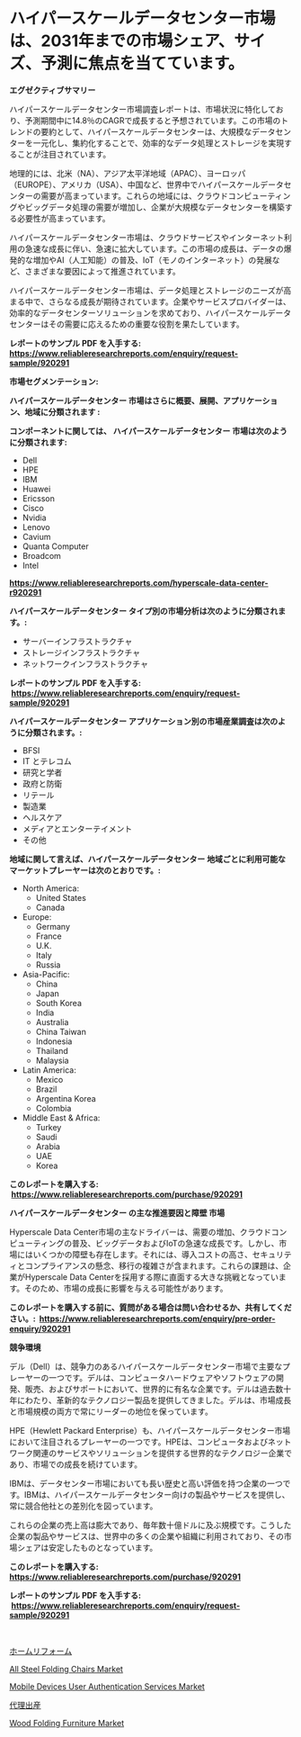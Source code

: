 <p><h1>ハイパースケールデータセンター市場は、2031年までの市場シェア、サイズ、予測に焦点を当てています。</h1></p><p><strong>エグゼクティブサマリー</strong></p>
<p><p>ハイパースケールデータセンター市場調査レポートは、市場状況に特化しており、予測期間中に14.8％のCAGRで成長すると予想されています。この市場のトレンドの要約として、ハイパースケールデータセンターは、大規模なデータセンターを一元化し、集約化することで、効率的なデータ処理とストレージを実現することが注目されています。</p><p>地理的には、北米（NA）、アジア太平洋地域（APAC）、ヨーロッパ（EUROPE）、アメリカ（USA）、中国など、世界中でハイパースケールデータセンターの需要が高まっています。これらの地域には、クラウドコンピューティングやビッグデータ処理の需要が増加し、企業が大規模なデータセンターを構築する必要性が高まっています。</p><p>ハイパースケールデータセンター市場は、クラウドサービスやインターネット利用の急速な成長に伴い、急速に拡大しています。この市場の成長は、データの爆発的な増加やAI（人工知能）の普及、IoT（モノのインターネット）の発展など、さまざまな要因によって推進されています。</p><p>ハイパースケールデータセンター市場は、データ処理とストレージのニーズが高まる中で、さらなる成長が期待されています。企業やサービスプロバイダーは、効率的なデータセンターソリューションを求めており、ハイパースケールデータセンターはその需要に応えるための重要な役割を果たしています。</p></p>
<p><strong>レポートのサンプル PDF を入手する: <a href="https://www.reliableresearchreports.com/enquiry/request-sample/920291">https://www.reliableresearchreports.com/enquiry/request-sample/920291</a></strong></p>
<p><strong>市場セグメンテーション:</strong></p>
<p><strong> ハイパースケールデータセンター 市場はさらに概要、展開、アプリケーション、地域に分類されます :</strong></p>
<p><strong>コンポーネントに関しては、 ハイパースケールデータセンター 市場は次のように分類されます: &nbsp;</strong></p>
<p><ul><li>Dell</li><li>HPE</li><li>IBM</li><li>Huawei</li><li>Ericsson</li><li>Cisco</li><li>Nvidia</li><li>Lenovo</li><li>Cavium</li><li>Quanta Computer</li><li>Broadcom</li><li>Intel</li></ul></p>
<p><strong><a href="https://www.reliableresearchreports.com/hyperscale-data-center-r920291">https://www.reliableresearchreports.com/hyperscale-data-center-r920291</a></strong></p>
<p><strong> ハイパースケールデータセンター タイプ別の市場分析は次のように分類されます。:</strong></p>
<p><ul><li>サーバーインフラストラクチャ</li><li>ストレージインフラストラクチャ</li><li>ネットワークインフラストラクチャ</li></ul></p>
<p><strong>レポートのサンプル PDF を入手する: &nbsp;<a href="https://www.reliableresearchreports.com/enquiry/request-sample/920291">https://www.reliableresearchreports.com/enquiry/request-sample/920291</a></strong></p>
<p><strong> ハイパースケールデータセンター アプリケーション別の市場産業調査は次のように分類されます。:</strong></p>
<p><ul><li>BFSI</li><li>IT とテレコム</li><li>研究と学者</li><li>政府と防衛</li><li>リテール</li><li>製造業</li><li>ヘルスケア</li><li>メディアとエンターテイメント</li><li>その他</li></ul></p>
<p><strong>地域に関して言えば、ハイパースケールデータセンター 地域ごとに利用可能なマーケットプレーヤーは次のとおりです。:</strong></p>
<p><ul>
    <li>
        North America:
        <ul>
            <li>United States</li>
            <li>Canada</li>
        </ul>
    </li>
    <li>
        Europe:
        <ul>
            <li>Germany</li>
            <li>France</li>
            <li>U.K.</li>
            <li>Italy</li>
            <li>Russia</li>
        </ul>
    </li>
    <li>
        Asia-Pacific:
        <ul>
            <li>China</li>
            <li>Japan</li>
            <li>South Korea</li>
            <li>India</li>
            <li>Australia</li>
            <li>China Taiwan</li>
            <li>Indonesia</li>
            <li>Thailand</li>
            <li>Malaysia</li>
        </ul>
    </li>
    <li>
        Latin America:
        <ul>
            <li>Mexico</li>
            <li>Brazil</li>
            <li>Argentina Korea</li>
            <li>Colombia</li>
        </ul>
    </li>
    <li>
        Middle East & Africa:
        <ul>
            <li>Turkey</li>
            <li>Saudi</li>
            <li>Arabia</li>
            <li>UAE</li>
            <li>Korea</li>
        </ul>
    </li>
    </ul></p>
<p><strong>このレポートを購入する: &nbsp;<a href="https://www.reliableresearchreports.com/purchase/920291">https://www.reliableresearchreports.com/purchase/920291</a></strong></p>
<p><strong>ハイパースケールデータセンター の主な推進要因と障壁 市場</strong></p>
<p><p>Hyperscale Data Center市場の主なドライバーは、需要の増加、クラウドコンピューティングの普及、ビッグデータおよびIoTの急速な成長です。しかし、市場にはいくつかの障壁も存在します。それには、導入コストの高さ、セキュリティとコンプライアンスの懸念、移行の複雑さが含まれます。これらの課題は、企業がHyperscale Data Centerを採用する際に直面する大きな挑戦となっています。そのため、市場の成長に影響を与える可能性があります。</p></p>
<p><strong>このレポートを購入する前に、質問がある場合は問い合わせるか、共有してください。:&nbsp; <a href="https://www.reliableresearchreports.com/enquiry/pre-order-enquiry/920291">https://www.reliableresearchreports.com/enquiry/pre-order-enquiry/920291</a></strong></p>
<p><strong>競争環境</strong></p>
<p><p>デル（Dell）は、競争力のあるハイパースケールデータセンター市場で主要なプレーヤーの一つです。デルは、コンピュータハードウェアやソフトウェアの開発、販売、およびサポートにおいて、世界的に有名な企業です。デルは過去数十年にわたり、革新的なテクノロジー製品を提供してきました。デルは、市場成長と市場規模の両方で常にリーダーの地位を保っています。</p><p>HPE（Hewlett Packard Enterprise）も、ハイパースケールデータセンター市場において注目されるプレーヤーの一つです。HPEは、コンピュータおよびネットワーク関連のサービスやソリューションを提供する世界的なテクノロジー企業であり、市場での成長を続けています。</p><p>IBMは、データセンター市場においても長い歴史と高い評価を持つ企業の一つです。IBMは、ハイパースケールデータセンター向けの製品やサービスを提供し、常に競合他社との差別化を図っています。</p><p>これらの企業の売上高は膨大であり、毎年数十億ドルに及ぶ規模です。こうした企業の製品やサービスは、世界中の多くの企業や組織に利用されており、その市場シェアは安定したものとなっています。</p></p>
<p><strong>このレポートを購入する: &nbsp; <a href="https://www.reliableresearchreports.com/purchase/920291">https://www.reliableresearchreports.com/purchase/920291</a></strong></p>
<p><strong>レポートのサンプル PDF を入手する: &nbsp;<a href="https://www.reliableresearchreports.com/enquiry/request-sample/920291">https://www.reliableresearchreports.com/enquiry/request-sample/920291</a></strong><strong></strong></p>
<p>&nbsp;</p>
<p><p><a href="https://github.com/TerrellConn/Market-Research-Report-List-1/blob/main/272007365192.md">ホームリフォーム</a></p><p><a href="https://issuu.com/reportprime-2/docs/all-steel-folding-chairs-market-size-2030.pptx">All Steel Folding Chairs Market</a></p><p><a href="https://www.linkedin.com/pulse/mobile-devices-user-authentication-servicesnbspmarket-pursc">Mobile Devices User Authentication Services Market</a></p><p><a href="https://github.com/schmahlson/Market-Research-Report-List-1/blob/main/403592065191.md">代理出産</a></p><p><a href="https://issuu.com/reportprime-2/docs/wood-folding-furniture-market-size-2030.pptx">Wood Folding Furniture Market</a></p></p>